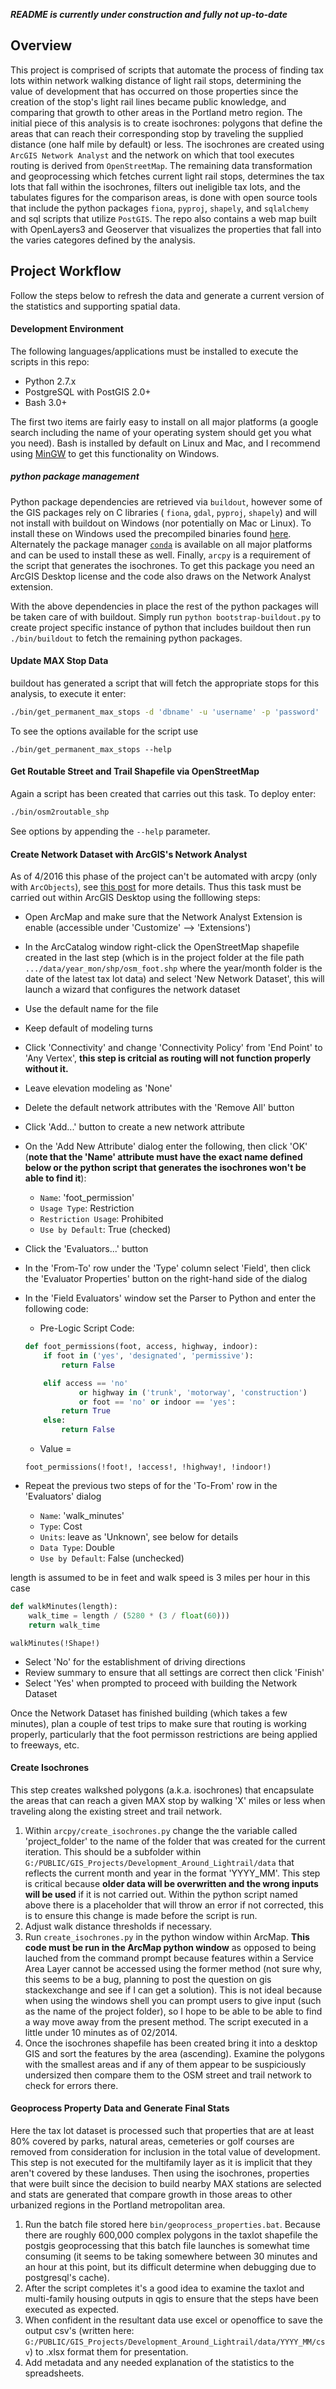 ***README is currently under construction and fully not up-to-date***

## Overview
This project is comprised of scripts that automate the process of finding tax lots within network walking distance of light rail stops, determining the value of development that has occurred on those properties since the creation of the stop's light rail lines became public knowledge, and comparing that growth to other areas in the Portland metro region.  The initial piece of this analysis is to create isochrones: polygons that define the areas that can reach their corresponding stop by traveling the supplied distance (one half mile by default) or less.  The isochrones are created using `ArcGIS Network Analyst` and the network on which that tool executes routing is derived from `OpenStreetMap`.  The remaining data transformation and geoprocessing which fetches current light rail stops, determines the tax lots that fall within the isochrones, filters out ineligible tax lots, and the tabulates figures for the comparison areas, is done with open source tools that include the python packages `fiona`, `pyproj`, `shapely`, and `sqlalchemy` and sql scripts that utilize `PostGIS`.  The repo also contains a web map built with OpenLayers3 and Geoserver that visualizes the properties that fall into the varies categores defined by the analysis.

## Project Workflow
Follow the steps below to refresh the data and generate a current version of the statistics and supporting spatial data.

#### Development Environment
The following languages/applications must be installed to execute the scripts in this repo:
* Python 2.7.x
* PostgreSQL with PostGIS 2.0+
* Bash 3.0+

The first two items are fairly easy to install on all major platforms (a google search including the name of your operating system should get you what you need).  Bash is installed by default on Linux and Mac, and I recommend using [MinGW](http://www.mingw.org/) to get this functionality on Windows.

##### python package management
Python package dependencies are retrieved via `buildout`, however some of the GIS packages rely on C libraries ( `fiona`, `gdal`, `pyproj`, `shapely`) and will not install with buildout on Windows (nor potentially on Mac or Linux).  To install these on Windows used the precompiled binaries found [here](http://www.lfd.uci.edu/~gohlke/pythonlibs/).  Alternately the package manager [`conda`](http://conda.pydata.org/docs/install/quick.html) is available on all major platforms and can be used to install these as well.  Finally, `arcpy` is a requirement of the script that generates the isochrones.  To get this package you need an ArcGIS Desktop license and the code also draws on the Network Analyst extension.

With the above dependencies in place the rest of the python packages will be taken care of with buildout.  Simply run `python bootstrap-buildout.py` to create project specific instance of python that includes buildout then run `./bin/buildout` to fetch the remaining python packages.

#### Update MAX Stop Data
buildout has generated a script that will fetch the appropriate stops for this analysis, to execute it enter: 
```sh
./bin/get_permanent_max_stops -d 'dbname' -u 'username' -p 'password'
```  
To see the options available for the script use 
```
./bin/get_permanent_max_stops --help
```

#### Get Routable Street and Trail Shapefile via OpenStreetMap
Again a script has been created that carries out this task.  To deploy enter:
```sh
./bin/osm2routable_shp
```  
See options by appending the  `--help` parameter.

#### Create Network Dataset with ArcGIS's Network Analyst
As of 4/2016 this phase of the project can't be automated with arcpy (only with `ArcObjects`), see [this post](http://gis.stackexchange.com/questions/59971/how-to-create-network-dataset-for-network-assistant-using-arcpy) for more details.  Thus this task must be carried out within ArcGIS Desktop using the folllowing steps:

* Open ArcMap and make sure that the Network Analyst Extension is enable (accessible under 'Customize' --> 'Extensions')
* In the ArcCatalog window right-click the OpenStreetMap shapefile created in the last step (which is in the project folder at the file path  `.../data/year_mon/shp/osm_foot.shp` where the year/month folder is the date of the latest tax lot data) and select 'New Network Dataset', this will launch a wizard that configures the network dataset
* Use the default name for the file
* Keep default of modeling turns
* Click 'Connectivity' and change 'Connectivity Policy' from 'End Point' to 'Any Vertex', **this step is critcial as routing will not function properly without it.**
* Leave elevation modeling as 'None'
* Delete the default network attributes with the 'Remove All' button
* Click 'Add...' button to create a new network attribute
* On the 'Add New Attribute' dialog enter the following, then click 'OK' (**note that the 'Name' attribute must have the exact name defined below or the python script that generates the isochrones won't be able to find it**):
	* `Name`: 'foot_permission'
	* `Usage Type`: Restriction
	* `Restriction Usage`: Prohibited
	* `Use by Default`: True (checked)
* Click the 'Evaluators...' button
* In the 'From-To' row under the 'Type' column select 'Field', then click the 'Evaluator Properties' button on the right-hand side of the dialog
* In the 'Field Evaluators' window set the Parser to Python and enter the following code:
	* Pre-Logic Script Code:
    ```py
    def foot_permissions(foot, access, highway, indoor):
        if foot in ('yes', 'designated', 'permissive'):
            return False
    
        elif access == 'no'
                or highway in ('trunk', 'motorway', 'construction')
                or foot == 'no' or indoor == 'yes':
            return True
        else:
            return False
    ```
    
    * Value =
    ```
    foot_permissions(!foot!, !access!, !highway!, !indoor!)
    ```



* Repeat the previous two steps of for the 'To-From' row in the 'Evaluators' dialog
	* `Name`: 'walk_minutes'
	* `Type`: Cost
	* `Units`: leave as 'Unknown', see below for details
	* `Data Type`: Double
	* `Use by Default`: False (unchecked)


length is assumed to be in feet and walk speed is 3 miles per hour in this case

```py
def walkMinutes(length):
    walk_time = length / (5280 * (3 / float(60)))
    return walk_time
```

```
walkMinutes(!Shape!)
```


* Select 'No' for the establishment of driving directions
* Review summary to ensure that all settings are correct then click 'Finish'
* Select 'Yes' when prompted to proceed with building the Network Dataset

Once the Network Dataset has finished building (which takes a few minutes), plan a couple of test trips to make sure that routing is working properly, particularly that the foot permisson restrictions are being applied to freeways, etc.

#### Create Isochrones

This step creates walkshed polygons (a.k.a. isochrones) that encapsulate the areas that can reach a given MAX stop by walking 'X' miles or less when traveling along the existing street and trail network.

1. Within `arcpy/create_isochrones.py` change the the variable called 'project_folder' to the name of the folder that was created for the current iteration.  This should be a subfolder within `G:/PUBLIC/GIS_Projects/Development_Around_Lightrail/data` that reflects the current month and year in the format 'YYYY_MM'.  This step is critical because **older data will be overwritten and the wrong inputs will be used** if it is not carried out.  Within the python script named above there is a placeholder that will throw an error if not corrected, this is to ensure this change is made before the script is run.
2. Adjust walk distance thresholds if necessary.
3. Run `create_isochrones.py` in the python window within ArcMap.  **This code must be run in the ArcMap python window** as opposed to being lauched from the command prompt because features within a Service Area Layer cannot be accessed using the former method (not sure why, this seems to be a bug, planning to post the question on gis stackexchange and see if I can get a solution).  This is not ideal because when using the windows shell you can prompt users to give input (such as the name of the project folder), so I hope to be able to be able to find a way move away from the present method.  The script executed in a little under 10 minutes as of 02/2014.
4. Once the isochrones shapefile has been created bring it into a desktop GIS and sort the features by the area (ascending).  Examine the polygons with the smallest areas and if any of them appear to be suspiciously undersized then compare them to the OSM street and trail network to check for errors there.

#### Geoprocess Property Data and Generate Final Stats

Here the tax lot dataset is processed such that properties that are at least 80% covered by parks, natural areas, cemeteries or golf courses are removed from consideration for inclusion in the total value of development.  This step is not executed for the multifamily layer as it is implicit that they aren't covered by these landuses.  Then using the isochrones, properties that were built since the decision to build nearby MAX stations are selected and stats are generated that compare growth in those areas to other urbanized regions in the Portland metropolitan area.

1. Run the batch file stored here `bin/geoprocess_properties.bat`.  Because there are roughly 600,000 complex polygons in the taxlot shapefile the postgis geoprocessing that this batch file launches is somewhat time consuming (it seems to be taking somewhere between 30 minutes and an hour at this point, but its difficult determine when debugging due to postgresql's cache).
2. After the script completes it's a good idea to examine the taxlot and multi-family housing outputs in qgis to ensure that the steps have been executed as expected.
3. When confident in the resultant data use excel or openoffice to save the output csv's (written here: `G:/PUBLIC/GIS_Projects/Development_Around_Lightrail/data/YYYY_MM/csv`) to .xlsx format them for presentation.
4. Add metadata and any needed explanation of the statistics to the spreadsheets.
